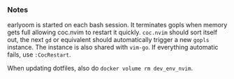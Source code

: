 ### Notes

earlyoom is started on each bash session. It terminates gopls when memory gets full allowing coc.nvim to restart it quickly. `coc.nvim` should sort itself out, the next `gd` or equivalent should automatically trigger a new `gopls` instance. The instance is also shared with `vim-go`. If everything automatic fails, use `:CocRestart`.

When updating dotfiles, also do `docker volume rm dev_env_nvim`.

